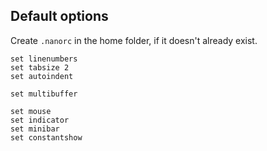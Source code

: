 ## Default options

Create `.nanorc` in the home folder, if it doesn't already exist.

```
set linenumbers
set tabsize 2
set autoindent

set multibuffer

set mouse
set indicator
set minibar
set constantshow
```
